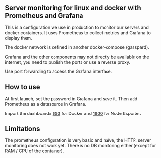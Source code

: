 
## Server monitoring for linux and docker with Prometheus and Grafana

This is a configuration we use in production to monitor our servers and docker containers. It uses Prometheus to collect metrics and Grafana to display them.

The docker network is defined in another docker-compose (gaaspard).

Grafana and the other components may not directly be available on the internet, you 
need to publish the ports or use a reverse proxy. 

Use port forwarding to access the Grafana interface.

## How to use

At first launch, set the password in Grafana and save it. 
Then add Prometheus as a datasource in Grafana. 

Import the dashboards [893](https://grafana.com/grafana/dashboards/893-main/) for Docker 
 and [1860](https://grafana.com/grafana/dashboards/1860) for Node Exporter.

## Limitations 

The prometheus configuration is very basic and naïve, the HTTP. server monitoring does not work yet. 
There is no DB monitoring either (except for RAM / CPU of the container).